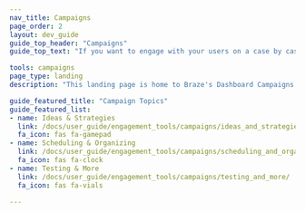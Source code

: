 ```yaml
---
nav_title: Campaigns
page_order: 2
layout: dev_guide
guide_top_header: "Campaigns"
guide_top_text: "If you want to engage with your users on a case by case basis, you can send them a campaign using any of our <a href='/docs/user_guide/message_building_by_channel/'>Messaging Channels</a>. <br> <br> Select any of the following topics to see articles you may be interested in."

tools: campaigns
page_type: landing
description: "This landing page is home to Braze's Dashboard Campaigns. Here you can find resources to not only create and set up a campaign but also valuable campaign strategy tips as well as documentation to guide you in testing, scheduling and organizing your campaign."

guide_featured_title: "Campaign Topics"
guide_featured_list:
- name: Ideas & Strategies
  link: /docs/user_guide/engagement_tools/campaigns/ideas_and_strategies/
  fa_icon: fas fa-gamepad
- name: Scheduling & Organizing
  link: /docs/user_guide/engagement_tools/campaigns/scheduling_and_organizing/
  fa_icon: fas fa-clock
- name: Testing & More
  link: /docs/user_guide/engagement_tools/campaigns/testing_and_more/
  fa_icon: fas fa-vials

---
```

